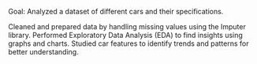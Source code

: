 Goal: Analyzed a dataset of different cars and their specifications.

Cleaned and prepared data by handling missing values using the Imputer library.
Performed Exploratory Data Analysis (EDA) to find insights using graphs and charts.
Studied car features to identify trends and patterns for better understanding.
